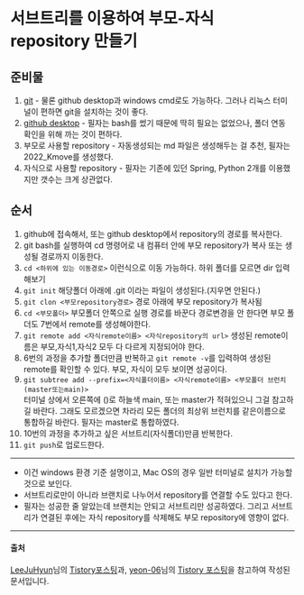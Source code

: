 # 서브트리를 이용하여 부모-자식 repository 만들기  

## 준비물
  1. [git](https://git-scm.com/) - 물론 github desktop과 windows cmd로도 가능하다. 그러나 리눅스 터미널이 편하면 git을 설치하는 것이 좋다.
  2. [github desktop](https://desktop.github.com/) - 필자는 bash를 썼기 때문에 딱히 필요는 없었으나, 폴더 연동 확인을 위해 까는 것이 편하다.
  3. 부모로 사용할 repository - 자동생성되는 md 파일은 생성해두는 걸 추천, 필자는 2022_Kmove를 생성했다.
  4. 자식으로 사용할 repository - 필자는 기존에 있던 Spring, Python 2개를 이용했지만 갯수는 크게 상관없다.

  ## 순서
   1. github에 접속해서, 또는 github desktop에서 repository의 경로를 복사한다.
   2. git bash를 실행하여 cd 명령어로 내 컴퓨터 안에 부모 repository가 복사 또는 생성될 경로까지 이동한다.
   3. `cd <하위에 있는 이동경로>` 이런식으로 이동 가능하다. 하위 폴더를 모르면 dir 입력해보기
   4. `git init` 해당폴더 아래에 .git 이라는 파일이 생성된다.(지우면 안된다.)
   5. `git clon <부모repository경로>` 경로 아래에 부모 repository가 복사됨
   6. `cd <부모폴더>` 부모폴더 안쪽으로 실행 경로를 바꾼다 경로변경을 안 한다면 부모 폴더도 7번에서 remote를 생성해야한다.
   7. `git remote add <자식remote이름> <자식repository의 url>` 생성된 remote이름은 부모,자식1,자식2 모두 다 다르게 지정되어야 한다.
   9.  6번의 과정을 추가할 폴더만큼 반복하고 `git remote -v`를 입력하여 생성된 remote를 확인할 수 있다. 부모, 자식이 모두 보이면 성공이다.
   10. `git subtree add --prefix=<자식폴더이름> <자식remote이름> <부모폴더 브런치(master또는main)>`   
       터미널 상에서 오른쪽에 ()로 하늘색 main, 또는 master가 적혀있으니 그걸 참고하길 바란다. 그래도 모르겠으면 차라리 모든 폴더의 최상위 
       브런치를 같은이름으로 통합하길 바란다. 필자는 master로 통합하였다.
   11. 10번의 과정을 추가하고 싶은 서브트리(자식폴더)만큼 반복한다.
   12. `git push`로 업로드한다.
* * *
 + 이건 windows 환경 기준 설명이고, Mac OS의 경우 일반 터미널로 설치가 가능할 것으로 보인다.
 + 서브트리로만이 아니라 브랜치로 나누어서 repository를 연결할 수도 있다고 한다. 
 + 필자는 성공한 줄 알았는데 브랜치는 안되고 서브트리만 성공하였다. 그리고 서브트리가 연결된 후에는 자식 repository를 삭제해도 부모 repository에 영향이 없다.

* * *
 #### 출처
 [LeeJuHyun](https://github.com/JuHyun419)님의 [Tistory포스팅](https://zzang9ha.tistory.com/294)과, [yeon-06](https://github.com/yeon-06)님의 [Tistory 포스팅](https://yeonyeon.tistory.com/169)을 참고하여 작성된 문서입니다.
